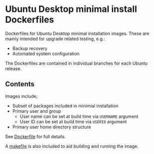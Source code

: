 # Ubuntu Desktop minimal install Dockerfiles

Dockerfiles for Ubuntu Desktop minimal installation images. These are mainly intended for upgrade related testing, e.g.:

* Backup recovery
* Automated system configuration

The Dockerfiles are contained in individual branches for each Ubuntu release.

## Contents

Images include;

* Subset of packages included in minimial installation
* Primary user and group
  * User name can be set at build time via `USERNAME` argument
  * User ID can be set at build time via `USERID` argument
* Primary user home directory structure

See [Dockerfile](Dockerfile) for full details.

A [makefile](makefile) is also included to aid building and running the image.

